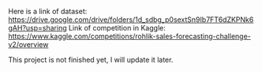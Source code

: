 Here is a link of dataset: https://drive.google.com/drive/folders/1d_sdbg_p0sextSn9Ib7FT6dZKPNk6gAH?usp=sharing
Link of competition in Kaggle: https://www.kaggle.com/competitions/rohlik-sales-forecasting-challenge-v2/overview

This project is not finished yet, I will update it later.
